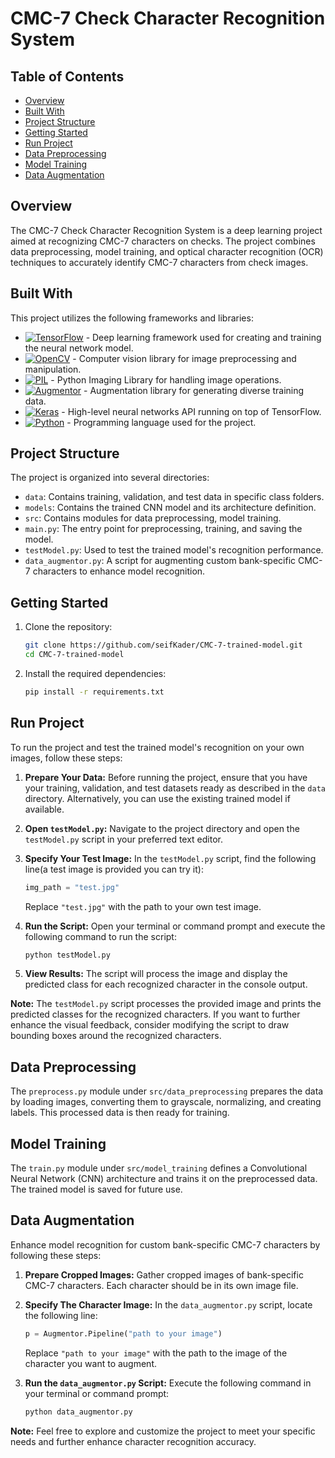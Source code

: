 # CMC-7 Check Character Recognition System

## Table of Contents

- [Overview](#overview)
- [Built With](#built-with)
- [Project Structure](#project-structure)
- [Getting Started](#getting-started)
- [Run Project](#run-project)
- [Data Preprocessing](#data-preprocessing)
- [Model Training](#model-training)
- [Data Augmentation](#data-augmentation)


## Overview

The CMC-7 Check Character Recognition System is a deep learning project aimed at recognizing CMC-7 characters on checks. The project combines data preprocessing, model training, and optical character recognition (OCR) techniques to accurately identify CMC-7 characters from check images.

## Built With

This project utilizes the following frameworks and libraries:

- [![TensorFlow][TensorFlow]][TensorFlow-url] - Deep learning framework used for creating and training the neural network model.
- [![OpenCV][OpenCV]][OpenCV-url] - Computer vision library for image preprocessing and manipulation.
- [![PIL][PIL]][PIL-url] - Python Imaging Library for handling image operations.
- [![Augmentor][Augmentor]][Augmentor-url] - Augmentation library for generating diverse training data.
- [![Keras][Keras]][Keras-url] - High-level neural networks API running on top of TensorFlow.
- [![Python][Python]][Python-url] - Programming language used for the project.

[TensorFlow]: https://img.shields.io/badge/TensorFlow-FF6F00?style=flat-square&logo=tensorflow&logoColor=white
[TensorFlow-url]: https://www.tensorflow.org/
[OpenCV]: https://img.shields.io/badge/OpenCV-5C3EE8?style=flat-square&logo=opencv&logoColor=white
[OpenCV-url]: https://opencv.org/
[PIL]: https://img.shields.io/badge/PIL-F9DC3E?style=flat-square&logo=python&logoColor=white
[PIL-url]: https://python-pillow.org/
[Augmentor]: https://img.shields.io/badge/Augmentor-02A8AC?style=flat-square&logo=python&logoColor=white
[Augmentor-url]: https://augmentor.readthedocs.io/
[Keras]: https://img.shields.io/badge/Keras-D00000?style=flat-square&logo=keras&logoColor=white
[Keras-url]: https://keras.io/
[Python]: https://img.shields.io/badge/Python-3776AB?style=flat-square&logo=python&logoColor=white
[Python-url]: https://www.python.org/

## Project Structure

The project is organized into several directories:

- `data`: Contains training, validation, and test data in specific class folders.
- `models`: Contains the trained CNN model and its architecture definition.
- `src`: Contains modules for data preprocessing, model training.
- `main.py`: The entry point for preprocessing, training, and saving the model.
- `testModel.py`: Used to test the trained model's recognition performance.
- `data_augmentor.py`: A script for augmenting custom bank-specific CMC-7 characters to enhance model recognition.

## Getting Started

1. Clone the repository:

   ```bash
   git clone https://github.com/seifKader/CMC-7-trained-model.git
   cd CMC-7-trained-model
   ```

2. Install the required dependencies:

   ```bash
   pip install -r requirements.txt
   ```

## Run Project

To run the project and test the trained model's recognition on your own images, follow these steps:

1. **Prepare Your Data:** Before running the project, ensure that you have your training, validation, and test datasets ready as described in the `data` directory. Alternatively, you can use the existing trained model if available.

2. **Open `testModel.py`:** Navigate to the project directory and open the `testModel.py` script in your preferred text editor.

3. **Specify Your Test Image:** In the `testModel.py` script, find the following line(a test image is provided you can try it):

   ```python
   img_path = "test.jpg"
   ```

   Replace `"test.jpg"` with the path to your own test image.

4. **Run the Script:** Open your terminal or command prompt and execute the following command to run the script:

   ```bash
   python testModel.py
   ```

5. **View Results:** The script will process the image and display the predicted class for each recognized character in the console output.

**Note:** The `testModel.py` script processes the provided image and prints the predicted classes for the recognized characters. If you want to further enhance the visual feedback, consider modifying the script to draw bounding boxes around the recognized characters.



## Data Preprocessing

The `preprocess.py` module under `src/data_preprocessing` prepares the data by loading images, converting them to grayscale, normalizing, and creating labels. This processed data is then ready for training.

## Model Training

The `train.py` module under `src/model_training` defines a Convolutional Neural Network (CNN) architecture and trains it on the preprocessed data. The trained model is saved for future use.


## Data Augmentation

Enhance model recognition for custom bank-specific CMC-7 characters by following these steps:

1. **Prepare Cropped Images:** Gather cropped images of bank-specific CMC-7 characters. Each character should be in its own image file.

2. **Specify The Character Image:** In the `data_augmentor.py` script, locate the following line:
   
   ```python
   p = Augmentor.Pipeline("path to your image")
   ```

   Replace `"path to your image"` with the path to the image of the character you want to augment.

3. **Run the `data_augmentor.py` Script:** Execute the following command in your terminal or command prompt:

   ```bash
   python data_augmentor.py
   ```

**Note:** Feel free to explore and customize the project to meet your specific needs and further enhance character recognition accuracy.
